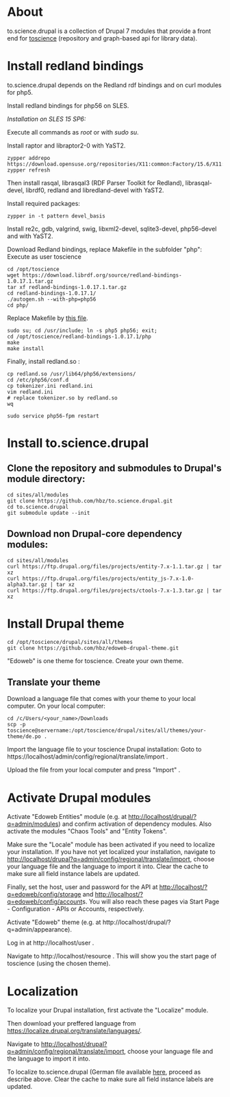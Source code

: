 # About

to.science.drupal is a collection of Drupal 7 modules that provide a front end for [toscience](https://github.com/hbz/to.science) (repository and
graph-based api for library data).

# Install redland bindings

to.science.drupal depends on the Redland rdf bindings and on curl modules for php5.

Install redland bindings for php56 on SLES.

*Installation on SLES 15 SP6:*

Execute all commands as *root* or with *sudo su*.

Install raptor and libraptor2-0 with YaST2.

    zypper addrepo https://download.opensuse.org/repositories/X11:common:Factory/15.6/X11:common:Factory.repo
    zypper refresh

Then install rasqal, librasqal3 (RDF Parser Toolkit for Redland), librasqal-devel, librdf0, redland and libredland-devel  with YaST2.

Install required packages:

    zypper in -t pattern devel_basis

Install re2c, gdb, valgrind, swig, libxml2-devel, sqlite3-devel, php56-devel and with YaST2.

Download Redland bindings, replace Makefile in the subfolder "php":
Execute as user toscience

    cd /opt/toscience
    wget https://download.librdf.org/source/redland-bindings-1.0.17.1.tar.gz
    tar xf redland-bindings-1.0.17.1.tar.gz
    cd redland-bindings-1.0.17.1/
    ./autogen.sh --with-php=php56
    cd php/
     
Replace Makefile by [this file](https://github.com/hbz/to.science.drupal/blob/master/makefile_changed_redland_sles_php56.Makefile).

    sudo su; cd /usr/include; ln -s php5 php56; exit;
    cd /opt/toscience/redland-bindings-1.0.17.1/php
    make
    make install

Finally, install redland.so :

    cp redland.so /usr/lib64/php56/extensions/
    cd /etc/php56/conf.d
    cp tokenizer.ini redland.ini
    vim redland.ini
    # replace tokenizer.so by redland.so
    wq

    sudo service php56-fpm restart

# Install to.science.drupal
## Clone the repository and submodules to Drupal's module directory:

    cd sites/all/modules
    git clone https://github.com/hbz/to.science.drupal.git
    cd to.science.drupal
    git submodule update --init
    
## Download non Drupal-core dependency modules:

    cd sites/all/modules
    curl https://ftp.drupal.org/files/projects/entity-7.x-1.1.tar.gz | tar xz
    curl https://ftp.drupal.org/files/projects/entity_js-7.x-1.0-alpha3.tar.gz | tar xz
    curl https://ftp.drupal.org/files/projects/ctools-7.x-1.3.tar.gz | tar xz

# Install Drupal theme

    cd /opt/toscience/drupal/sites/all/themes
    git clone https://github.com/hbz/edoweb-drupal-theme.git

"Edoweb" is one theme for toscience. Create your own theme.

## Translate your theme

Download a language file that comes with your theme to your local computer.
On your local computer:

    cd /c/Users/<your_name>/Downloads 
    scp -p toscience@servername:/opt/toscience/drupal/sites/all/themes/your-theme/de.po .

Import the language file to your toscience Drupal installation:
Goto to https://localhost/admin/config/regional/translate/import .

Upload the file from your local computer and press "Import" .


# Activate Drupal modules
Activate "Edoweb Entities" module (e.g. at <http://localhost/drupal/?q=admin/modules>) and confirm activation of dependency modules. Also activate the modules "Chaos Tools" and "Entity Tokens".

Make sure the "Locale" module has been activated if you need to localize your installation. If you have not yet localized your installation, navigate to <http://localhost/drupal?q=admin/config/regional/translate/import>, choose your language file and the language to import it into.  Clear the cache to make sure all field instance labels are updated.

Finally, set the host, user and password for the API at <http://localhost/?q=edoweb/config/storage>  and <http://localhost/?q=edoweb/config/account>s.  You will also reach these pages via Start Page - Configuration - APIs  or Accounts, respectively.

Activate "Edoweb" theme (e.g. at http://localhost/drupal/?q=admin/appearance).

Log in at http://localhost/user .

Navigate to http://localhost/resource . This will show you the start page of toscience (using the chosen theme).


# Localization

To localize your Drupal installation, first activate the "Localize" module. 

Then download your preffered language from <https://localize.drupal.org/translate/languages/>. 

Navigate to <http://localhost/drupal?q=admin/config/regional/translate/import>, choose your language file and the language to import it into. 

To localize to.science.drupal (German file available [here](german.po), proceed as describe above. Clear the cache to make sure all field instance labels are updated.
